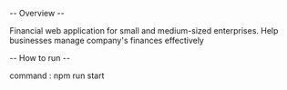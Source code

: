-- Overview --

Financial web application for small and medium-sized enterprises.
Help businesses manage company's finances effectively

-- How to run -- 

command : npm run start
